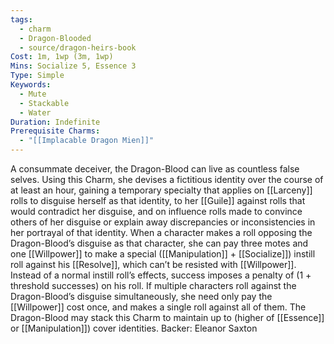 ```yaml
---
tags:
  - charm
  - Dragon-Blooded
  - source/dragon-heirs-book
Cost: 1m, 1wp (3m, 1wp)
Mins: Socialize 5, Essence 3
Type: Simple
Keywords:
  - Mute
  - Stackable
  - Water
Duration: Indefinite
Prerequisite Charms:
  - "[[Implacable Dragon Mien]]"
---
```

A consummate deceiver, the Dragon-Blood can live as countless false selves. Using this Charm, she devises a fictitious identity over the course of at least an hour, gaining a temporary specialty that applies on [[Larceny]] rolls to disguise herself as that identity, to her [[Guile]] against rolls that would contradict her disguise, and on influence rolls made to convince others of her disguise or explain away discrepancies or inconsistencies in her portrayal of that identity.
When a character makes a roll opposing the Dragon-Blood’s disguise as that character, she can pay three motes and one [[Willpower]] to make a special ([[Manipulation]] + [[Socialize]]) instill roll against his [[Resolve]], which can’t be resisted with [[Willpower]]. Instead of a normal instill roll’s effects, success imposes a penalty of (1 + threshold successes) on his roll. If multiple characters roll against the Dragon-Blood’s disguise simultaneously, she need only pay the [[Willpower]] cost once, and makes a single roll against all of them.
The Dragon-Blood may stack this Charm to maintain up to (higher of [[Essence]] or [[Manipulation]]) cover identities.
Backer: Eleanor Saxton